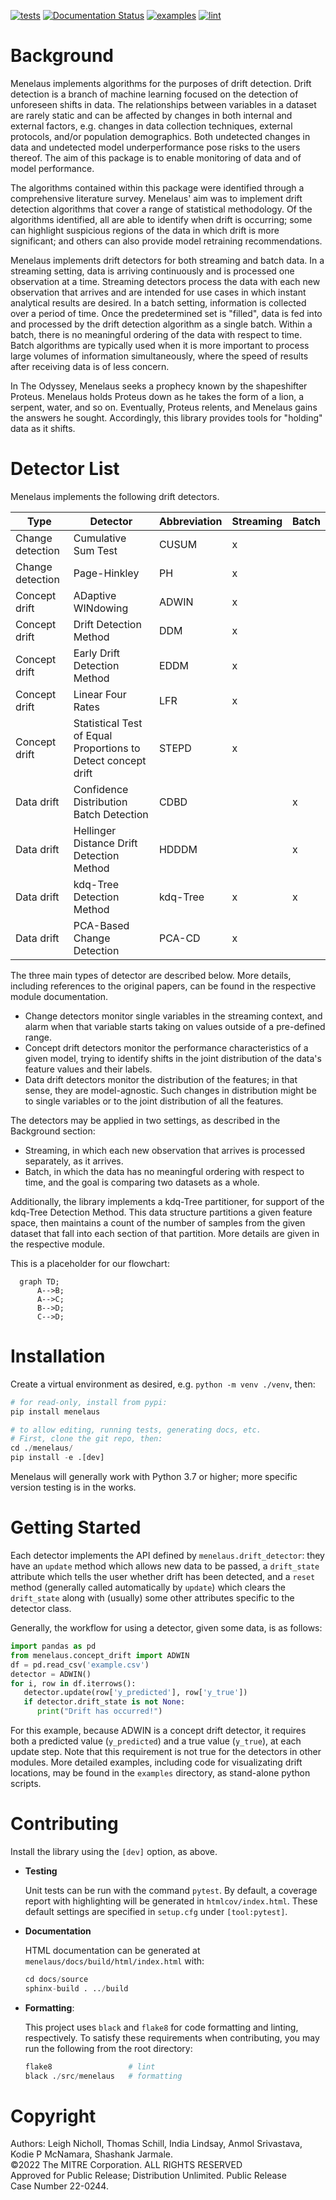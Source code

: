 [![tests](https://github.com/mitre/menelaus/actions/workflows/tests.yml/badge.svg)](https://github.com/mitre/menelaus/actions/workflows/tests.yml)
[![Documentation Status](https://readthedocs.org/projects/menelaus/badge/?version=latest)](https://menelaus.readthedocs.io/en/latest/?badge=latest)
[![examples](https://github.com/mitre/menelaus/actions/workflows/examples.yml/badge.svg?branch=main)](https://github.com/mitre/menelaus/actions/workflows/examples.yml)
[![lint](https://github.com/mitre/menelaus/actions/workflows/format.yml/badge.svg)](https://github.com/mitre/menelaus/actions/workflows/format.yml)

# Background

Menelaus implements algorithms for the purposes of drift detection. Drift
detection is a branch of machine learning focused on the detection of unforeseen
shifts in data. The relationships between variables in a dataset are rarely
static and can be affected by changes in both internal and external factors,
e.g. changes in data collection techniques, external protocols, and/or
population demographics. Both undetected changes in data and undetected model
underperformance pose risks to the users thereof. The aim of this package is to
enable monitoring of data and of model performance.

The algorithms contained within this package were identified through a
comprehensive literature survey. Menelaus\' aim was to implement drift detection
algorithms that cover a range of statistical methodology. Of the algorithms
identified, all are able to identify when drift is occurring; some can highlight
suspicious regions of the data in which drift is more significant; and others
can also provide model retraining recommendations.

Menelaus implements drift detectors for both streaming and batch data. In a
streaming setting, data is arriving continuously and is processed one
observation at a time. Streaming detectors process the data with each new
observation that arrives and are intended for use cases in which instant
analytical results are desired. In a batch setting, information is collected
over a period of time. Once the predetermined set is \"filled\", data is fed
into and processed by the drift detection algorithm as a single batch. Within a
batch, there is no meaningful ordering of the data with respect to time. Batch
algorithms are typically used when it is more important to process large volumes
of information simultaneously, where the speed of results after receiving data
is of less concern.

In The Odyssey, Menelaus seeks a prophecy known by the shapeshifter
Proteus. Menelaus holds Proteus down as he takes the form of a lion, a
serpent, water, and so on. Eventually, Proteus relents, and Menelaus
gains the answers he sought. Accordingly, this library provides tools
for \"holding\" data as it shifts.

# Detector List

Menelaus implements the following drift detectors.

| Type             | Detector                                                      | Abbreviation | Streaming | Batch |
|------------------|---------------------------------------------------------------|--------------|-----------|-------|
| Change detection | Cumulative Sum Test                                           | CUSUM        | x         |       |
| Change detection | Page-Hinkley                                                  | PH           | x         |       |
| Concept drift    | ADaptive WINdowing                                            | ADWIN        | x         |       |
| Concept drift    | Drift Detection Method                                        | DDM          | x         |       |
| Concept drift    | Early Drift Detection Method                                  | EDDM         | x         |       |
| Concept drift    | Linear Four Rates                                             | LFR          | x         |       |
| Concept drift    | Statistical Test of Equal Proportions to Detect concept drift | STEPD        | x         |       |
| Data drift       | Confidence Distribution Batch Detection                       | CDBD         |           | x     |
| Data drift       | Hellinger Distance Drift Detection Method                     | HDDDM        |           | x     |
| Data drift       | kdq-Tree Detection Method                                     | kdq-Tree     | x         | x     |
| Data drift       | PCA-Based Change Detection                                    | PCA-CD       | x         |       |


The three main types of detector are described below. More details, including
references to the original papers, can be found in the respective module
documentation.

-   Change detectors monitor single variables in the streaming context,
    and alarm when that variable starts taking on values outside of a
    pre-defined range.
-   Concept drift detectors monitor the performance characteristics of a
    given model, trying to identify shifts in the joint distribution of
    the data\'s feature values and their labels.
-   Data drift detectors monitor the distribution of the features; in
    that sense, they are model-agnostic. Such changes in distribution
    might be to single variables or to the joint distribution of all the
    features.

The detectors may be applied in two settings, as described in the Background
section:

-   Streaming, in which each new observation that arrives is processed
    separately, as it arrives.
-   Batch, in which the data has no meaningful ordering with respect to time,
    and the goal is comparing two datasets as a whole.

Additionally, the library implements a kdq-Tree partitioner, for support of the
kdq-Tree Detection Method. This data structure partitions a given feature space,
then maintains a count of the number of samples from the given dataset that fall
into each section of that partition. More details are given in the respective
module.

This is a placeholder for our flowchart:

```mermaid
  graph TD;
      A-->B;
      A-->C;
      B-->D;
      C-->D;
```

# Installation

Create a virtual environment as desired, e.g. `python -m venv ./venv`,
then:

```python
# for read-only, install from pypi:
pip install menelaus

# to allow editing, running tests, generating docs, etc.
# First, clone the git repo, then:
cd ./menelaus/
pip install -e .[dev] 
```

Menelaus will generally work with Python 3.7 or higher; more specific
version testing is in the works.

# Getting Started

Each detector implements the API defined by `menelaus.drift_detector`:
they have an `update` method which allows new data to be passed, a
`drift_state` attribute which tells the user whether drift has been
detected, and a `reset` method (generally called automatically by
`update`) which clears the `drift_state` along with (usually) some other
attributes specific to the detector class.

Generally, the workflow for using a detector, given some data, is as
follows:

```python
import pandas as pd
from menelaus.concept_drift import ADWIN
df = pd.read_csv('example.csv')
detector = ADWIN()
for i, row in df.iterrows():
   detector.update(row['y_predicted'], row['y_true'])
   if detector.drift_state is not None:
      print("Drift has occurred!")
```

For this example, because ADWIN is a concept drift detector, it requires
both a predicted value (`y_predicted`) and a true value (`y_true`), at
each update step. Note that this requirement is not true for the
detectors in other modules. More detailed examples, including code for
visualizating drift locations, may be found in the `examples` directory,
as stand-alone python scripts.

# Contributing
Install the library using the `[dev]` option, as above.

- **Testing**

  Unit tests can be run with the command `pytest`. By default, a
  coverage report with highlighting will be generated in `htmlcov/index.html`.
  These default settings are specified in `setup.cfg` under `[tool:pytest]`.

- **Documentation**

  HTML documentation can be generated at
  `menelaus/docs/build/html/index.html` with:
  ```python
  cd docs/source
  sphinx-build . ../build
  ```

- **Formatting**:

  This project uses `black` and `flake8` for code formatting and
  linting, respectively. To satisfy these requirements when contributing, you
  may run the following from the root directory:
  ```python
  flake8                 # lint
  black ./src/menelaus   # formatting
  ```  

# Copyright

Authors: Leigh Nicholl, Thomas Schill, India Lindsay, Anmol Srivastava, Kodie P McNamara, Shashank Jarmale.\
©2022 The MITRE Corporation. ALL RIGHTS RESERVED\
Approved for Public Release; Distribution Unlimited. Public Release\
Case Number 22-0244.
